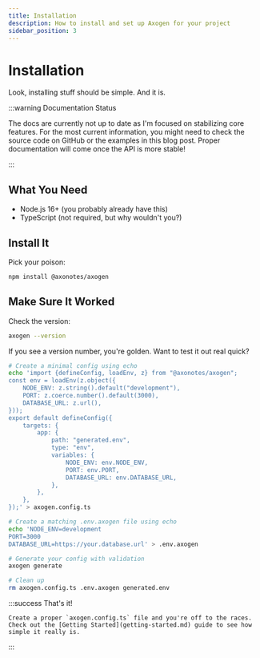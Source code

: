 ```yaml
---
title: Installation
description: How to install and set up Axogen for your project
sidebar_position: 3
---
```


# Installation

Look, installing stuff should be simple. And it is.

:::warning Documentation Status

The docs are currently not up to date as I'm focused on stabilizing core
features. For the most current information, you might need to check the source
code on GitHub or the examples in this blog post. Proper documentation will come
once the API is more stable!

:::

## What You Need

- Node.js 16+ (you probably already have this)
- TypeScript (not required, but why wouldn't you?)

## Install It

Pick your poison:

```bash npm2yarn
npm install @axonotes/axogen
```

## Make Sure It Worked

Check the version:

```bash
axogen --version
```

If you see a version number, you're golden. Want to test it out real quick?

```bash
# Create a minimal config using echo
echo 'import {defineConfig, loadEnv, z} from "@axonotes/axogen";
const env = loadEnv(z.object({
    NODE_ENV: z.string().default("development"),
    PORT: z.coerce.number().default(3000),
    DATABASE_URL: z.url(),
}));
export default defineConfig({
    targets: {
        app: {
            path: "generated.env",
            type: "env",
            variables: {
                NODE_ENV: env.NODE_ENV,
                PORT: env.PORT,
                DATABASE_URL: env.DATABASE_URL,
            },
        },
    },
});' > axogen.config.ts

# Create a matching .env.axogen file using echo
echo 'NODE_ENV=development
PORT=3000
DATABASE_URL=https://your.database.url' > .env.axogen

# Generate your config with validation
axogen generate

# Clean up
rm axogen.config.ts .env.axogen generated.env
```

:::success That's it!

    Create a proper `axogen.config.ts` file and you're off to the races.
    Check out the [Getting Started](getting-started.md) guide to see how simple it really is.

:::
